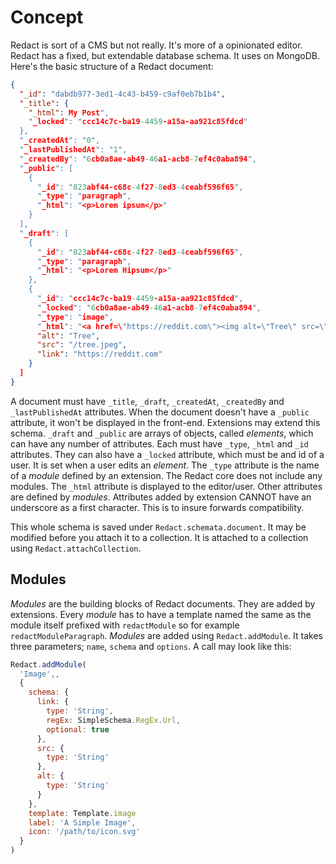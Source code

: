 # Concept
Redact is sort of a CMS but not really. It's more of a opinionated editor. Redact has a fixed, but extendable database schema. It uses on MongoDB. Here's the basic structure of a Redact document:

```JSON
{
  "_id": "dabdb977-3ed1-4c43-b459-c9af0eb7b1b4",
  "_title": {
    "_html": My Post",
    "_locked": "ccc14c7c-ba19-4459-a15a-aa921c85fdcd"
  },
  "_createdAt": "0",
  "_lastPublishedAt": "1",
  "_createdBy": "6cb0a8ae-ab49-46a1-acb8-7ef4c0aba894",
  "_public": [
    {
      "_id": "823abf44-c68c-4f27-8ed3-4ceabf596f65",
      "_type": "paragraph",
      "_html": "<p>Lorem ipsum</p>"
    }
  ],
  "_draft": [
    {
      "_id": "823abf44-c68c-4f27-8ed3-4ceabf596f65",
      "_type": "paragraph",
      "_html": "<p>Lorem Hipsum</p>"
    },
    {
      "_id": "ccc14c7c-ba19-4459-a15a-aa921c85fdcd",
      "_locked": "6cb0a8ae-ab49-46a1-acb8-7ef4c0aba894",
      "_type": "image",
      "_html": "<a href=\"https://reddit.com\"><img alt=\"Tree\" src=\"/tree.jpeg\"></a>",
      "alt": "Tree",
      "src": "/tree.jpeg",
      "link": "https://reddit.com"
    }
  ]
}
```

A document must have `_title`, `_draft`, `_createdAt`, `_createdBy` and `_lastPublishedAt` attributes. When the document doesn't have a `_public` attribute, it won't be displayed in the front-end. Extensions may extend this schema. `_draft` and `_public` are arrays of objects, called _elements_, which can have any number of attributes. Each must have `_type`, `_html` and `_id` attributes. They can also have a `_locked` attribute, which must be and id of a user. It is set when a user edits an _element_. The `_type` attribute is the name of a _module_ defined by an extension. The Redact core does not include any modules. The `_html` attribute is displayed to the editor/user. Other attributes are defined by _modules_. Attributes added by extension CANNOT have an underscore as a first character. This is to insure forwards compatibility.

This whole schema is saved under `Redact.schemata.document`. It may be modified before you attach it to a collection. It is attached to a collection using `Redact.attachCollection`.

## Modules
_Modules_ are the building blocks of Redact documents. They are added by extensions. Every _module_ has to have a template named the same as the module itself prefixed with `redactModule` so for example `redactModuleParagraph`. _Modules_ are added using `Redact.addModule`. It takes three parameters; `name`, `schema` and `options`. A call may look like this:

```js
Redact.addModule(
  'Image',,
  {
    schema: {
      link: {
        type: 'String',
        regEx: SimpleSchema.RegEx.Url,
        optional: true
      },
      src: {
        type: 'String'
      },
      alt: {
        type: 'String'
      }
    },
    template: Template.image
    label: 'A Simple Image',
    icon: '/path/to/icon.svg'
  }
)
```
